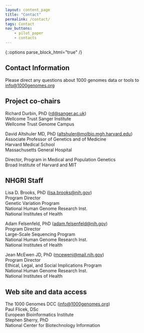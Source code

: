 ```yaml
---
layout: content_page
title: "Contact"
permalink: /contact/
tags: Contact
nav_buttons:
    - pilot_paper
    - contacts
---
```


{::options parse_block_html="true" /}

<div class="enclosed">


## Contact Information

Please direct any questions about 1000 genomes data or tools to [info@1000genomes.org](mailto:info@1000genomes.org)

## Project co-chairs

Richard Durbin, PhD ([rd@sanger.ac.uk](mailto:rd@sanger.ac.uk))  
Wellcome Trust Sanger Institute  
Wellcome Trust Genome Campus

David Altshuler MD, PhD ([altshuler@molbio.mgh.harvard.edu](mailto:altshuler@molbio.mgh.harvard.edu))  
Associate Professor of Genetics and of Medicine  
Harvard Medical School  
Massachusetts General Hospital

Director, Program in Medical and Population Genetics  
Broad Institute of Harvard and MIT

## NHGRI Staff

Lisa D. Brooks, PhD ([lisa.brooks@nih.gov](mailto:lisa.brooks@nih.gov))  
Program Director  
Genetic Variation Program  
National Human Genome Research Inst.  
National Institutes of Health

Adam Felsenfeld, PhD ([adam.felsenfeld@nih.gov](mailto:adam.felsenfeld@nih.gov))  
Program Director  
Large-Scale Sequencing Program  
National Human Genome Research Inst.  
National Institutes of Health

Jean McEwen JD, PhD ([mcewenj@mail.nih.gov](mailto:mcewenj@mail.nih.gov))  
Program Director  
Ethical, Legal, and Social Implications Program  
National Human Genome Research Inst.  
National Institutes of Health

## Web site and data access

The 1000 Genomes DCC ([info@1000genomes.org](mailto:info@1000genomes.org%22))  
Paul Flicek, DSc  
European Bioinformatics Institute  
Stephen Sherry, PhD  
National Center for Biotechnology Information

</div>

